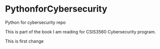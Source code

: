 # PythonforCybersecurity
Python for cybersecurity repo

This is part of the book I am reading for CSIS3560 Cybersecurity program.

This is first change
